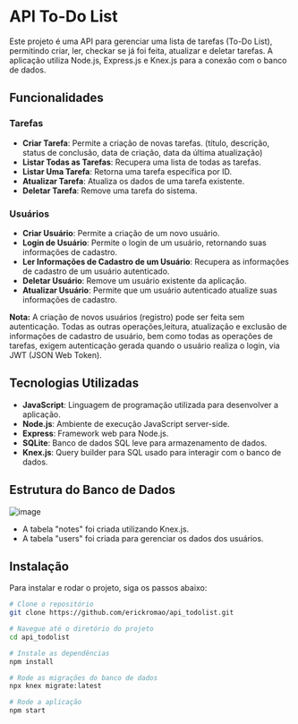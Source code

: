 # API To-Do List

Este projeto é uma API para gerenciar uma lista de tarefas (To-Do List), permitindo criar, ler, checkar se já foi feita, atualizar e deletar tarefas. A aplicação utiliza Node.js, Express.js e Knex.js para a conexão com o banco de dados.

## Funcionalidades

### Tarefas
* **Criar Tarefa**: Permite a criação de novas tarefas. (título, descrição, status de conclusão, data de criação, data da última atualização)
* **Listar Todas as Tarefas**: Recupera uma lista de todas as tarefas.
* **Listar Uma Tarefa**: Retorna uma tarefa específica por ID.
* **Atualizar Tarefa**: Atualiza os dados de uma tarefa existente.
* **Deletar Tarefa**: Remove uma tarefa do sistema.

### Usuários
* **Criar Usuário**: Permite a criação de um novo usuário.
* **Login de Usuário**: Permite o login de um usuário, retornando suas informações de cadastro.
* **Ler Informações de Cadastro de um Usuário**: Recupera as informações de cadastro de um usuário autenticado.
* **Deletar Usuário**: Remove um usuário existente da aplicação.
* **Atualizar Usuário**: Permite que um usuário autenticado atualize suas informações de cadastro.

**Nota:** A criação de novos usuários (registro) pode ser feita sem autenticação. Todas as outras operações,leitura, atualização e exclusão de informações de cadastro de usuário, bem como todas as operações de tarefas, exigem autenticação gerada quando o usuário realiza o login, via JWT (JSON Web Token).

## Tecnologias Utilizadas

* **JavaScript**: Linguagem de programação utilizada para desenvolver a aplicação.
* **Node.js**: Ambiente de execução JavaScript server-side.
* **Express**: Framework web para Node.js.
* **SQLite**: Banco de dados SQL leve para armazenamento de dados.
* **Knex.js**: Query builder para SQL usado para interagir com o banco de dados.

## Estrutura do Banco de Dados

![image](https://github.com/erickromao/api_todolist/assets/123843702/4ce58b60-5a2b-4954-a58b-dc7cb00bfb7b)



* A tabela "notes" foi criada utilizando Knex.js.
* A tabela "users" foi criada para gerenciar os dados dos usuários.

## Instalação

Para instalar e rodar o projeto, siga os passos abaixo:

```sh
# Clone o repositório
git clone https://github.com/erickromao/api_todolist.git

# Navegue até o diretório do projeto
cd api_todolist

# Instale as dependências
npm install

# Rode as migrações do banco de dados
npx knex migrate:latest

# Rode a aplicação
npm start
